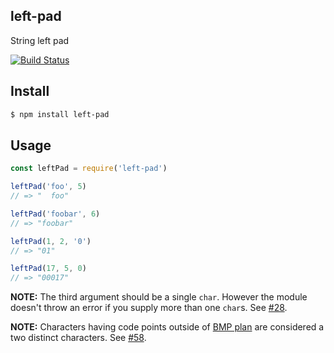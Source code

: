 ## left-pad

String left pad

[![Build Status][travis-image]][travis-url]

## Install

```bash
$ npm install left-pad
```

## Usage

```js
const leftPad = require('left-pad')

leftPad('foo', 5)
// => "  foo"

leftPad('foobar', 6)
// => "foobar"

leftPad(1, 2, '0')
// => "01"

leftPad(17, 5, 0)
// => "00017"
```

**NOTE:** The third argument should be a single `char`. However the module doesn't throw an error if you supply more than one `char`s. See [#28](https://github.com/stevemao/left-pad/pull/28).

**NOTE:** Characters having code points outside of [BMP plan](https://en.wikipedia.org/wiki/Plane_(Unicode)#Basic_Multilingual_Plane) are considered a two distinct characters. See [#58](https://github.com/stevemao/left-pad/issues/58).

[travis-image]: https://travis-ci.org/stevemao/left-pad.svg?branch=master
[travis-url]: https://travis-ci.org/stevemao/left-pad
